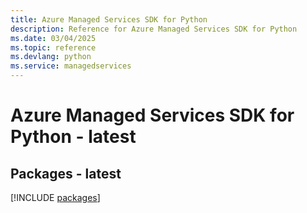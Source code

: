 ```yaml
---
title: Azure Managed Services SDK for Python
description: Reference for Azure Managed Services SDK for Python
ms.date: 03/04/2025
ms.topic: reference
ms.devlang: python
ms.service: managedservices
---
```

# Azure Managed Services SDK for Python - latest
## Packages - latest
[!INCLUDE [packages](managed-services-index.md)]